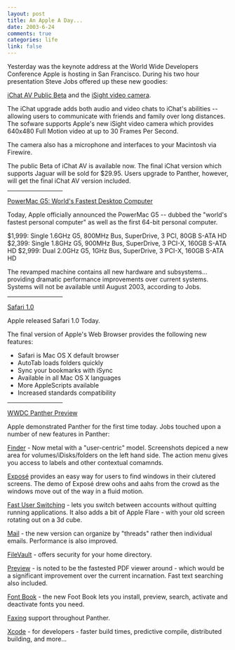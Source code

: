 ```yaml
--- 
layout: post
title: An Apple A Day...
date: 2003-6-24
comments: true
categories: life
link: false
---
```

Yesterday was the keynote address at the World Wide Developers Conference Apple is hosting in San Francisco. During his two hour presentation Steve Jobs offered up these new goodies:

<a href="http://www.apple.com/ichat/" target="_blank">iChat AV Public Beta</a> and the <a href="http://www.apple.com/isight/" target="_blank">iSight video camera</a>.

The iChat upgrade adds both audio and video chats to iChat's abilities -- allowing users to communicate with friends and family over long distances.  The sofware supports Apple's new iSight video camera which provides 640x480 Full Motion video at up to 30 Frames Per Second.

The camera also has a microphone and interfaces to your Macintosh via Firewire.

The public Beta of iChat AV is available now.  The final iChat version which supports Jaguar will be sold for $29.95.  Users upgrade to Panther, however, will get the final iChat AV version included.

<hr align="center" width="25%" /><a href="http://www.apple.com/powermac/" target="_blank">PowerMac G5: World's Fastest Desktop Computer</a>

Today, Apple officially announced the PowerMac G5 -- dubbed the "world's fastest personal computer" as well as the first 64-bit personal computer.

$1,999: Single 1.6GHz G5, 800MHz Bus, SuperDrive, 3 PCI, 80GB S-ATA HD
$2,399: Single 1.8GHz G5, 900MHz Bus, SuperDrive, 3 PCI-X, 160GB S-ATA HD
$2,999: Dual 2.0GHz G5, 1GHz Bus, SuperDrive, 3 PCI-X, 160GB S-ATA HD

The revamped machine contains all new hardware and subsystems... providing dramatic performance improvements over current systems.  Systems will not be available until August 2003, according to Jobs.

<hr align="center" width="25%" /><a href="http://www.apple.com/safari" target="_blank">Safari 1.0</a>

Apple released Safari 1.0 Today.

The final version of Apple's Web Browser provides the following new features:

- Safari is Mac OS X default browser
- AutoTab loads folders quickly
- Sync your bookmarks with iSync
- Available in all Mac OS X languages
- More AppleScripts available
- Increased standards compatibility

<hr align="center" width="25%" /><a href="http://www.apple.com/macosx/panther/" target="_blank">WWDC Panther Preview</a>

Apple demonstrated Panther for the first time today. Jobs touched upon a number of new features in Panther:

<a href="http://www.apple.com/macosx/panther/finder.html" target="_blank">Finder</a> - Now metal with a "user-centric" model.  Screenshots depiced a new area for volumes/iDisks/folders on the left hand side.  The action menu gives you access to labels and other contextual comamnds.

<a href="http://www.apple.com/macosx/panther/expose.html" target="_blank">Exposé</a> provides an easy way for users to find windows in their clutered screens.  The demo of Exposé drew oohs and aahs from the crowd as the windows move out of the way in a fluid motion.

<a href="http://www.apple.com/macosx/panther/fast_user_switching.html" target="_blank">Fast User Switching</a> - lets you switch between accounts without quitting running applications.  It also adds a bit of Apple Flare - with your old screen rotating out on a 3d cube.

<a href="http://www.apple.com/macosx/panther/mail.html" target="_blank">Mail</a> - the new version can organize by "threads" rather then individual emails.  Performance is also improved.

<a href="http://www.apple.com/macosx/panther/file_vault.html" target="_blank">FileVault</a> - offers security for your home directory.

<a href="http://www.apple.com/macosx/panther/preview.html" target="_blank">Preview</a> - is noted to be the fastested PDF viewer around - which would be a significant improvement over the current incarnation.  Fast text searching also included.

<a href="http://www.apple.com/macosx/panther/font_book.html" target="_blank">Font Book</a> - the new Foot Book lets you install, preview, search, activate and deactivate fonts you need.

<a href="http://www.apple.com/macosx/panther/faxing.html" target="_blank">Faxing</a> support throughout Panther.

<a href="http://www.apple.com/macosx/panther/xcode.html" target="_blank">Xcode</a> - for developers - faster build times, predictive compile, distributed building, and more...
